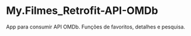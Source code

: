 # My.Filmes_Retrofit-API-OMDb
 App para consumir API OMDb. Funções de favoritos, detalhes e pesquisa.
